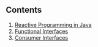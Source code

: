 ## Contents

1. [Reactive Programming in Java](./reactive-programming.md)
2. [Functional Interfaces](./functional_interface.md)
3. [Consumer Interfaces](./consumer_interface.md)
